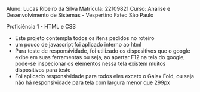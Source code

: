Aluno: Lucas Ribeiro da Silva
Matrícula: 22109821
Curso: Análise e Desenvolvimento de Sistemas - Vespertino
Fatec São Paulo

Proficiência 1 - HTML e CSS

- Este projeto contempla todos os itens pedidos no roteiro
- um pouco de javascript foi aplicado interno ao html
- Para teste de responsividade, foi utilizado os dispositivos que o google exibe em suas ferramentas
    ou seja, ao apertar F12 na tela do google, pode-se inspecionar os elementos
    nessa tela existem muitos dispositivos para teste
- Foi aplicado responsividade para todos eles exceto o Galax Fold, ou seja
    não há responsividade para tela com largura menor que 299px
    